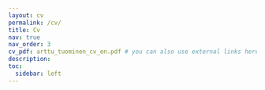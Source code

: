 ```yaml
---
layout: cv
permalink: /cv/
title: Cv
nav: true
nav_order: 3
cv_pdf: arttu_tuominen_cv_en.pdf # you can also use external links here
description:
toc:
  sidebar: left
---
```

